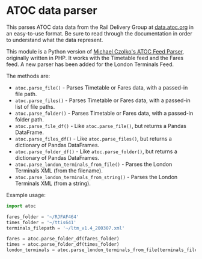 # ATOC data parser

This parses ATOC data data from the Rail Delivery Group at [data.atoc.org](data.atoc.org) in an easy-to-use format. Be sure to read through the documentation in order to understand what the data represent.

This module is a Python version of [Michael Czolko's ATOC Feed Parser](https://github.com/mCzolko/atoc-feed-parser), originally written in PHP. It works with the Timetable feed and the Fares feed. A new parser has been added for the London Terminals Feed.

The methods are:
- `atoc.parse_file()` - Parses Timetable or Fares data, with a passed-in file path.
- `atoc.parse_files()` - Parses Timetable or Fares data, with a passed-in list of file paths.
- `atoc.parse_folder()` - Parses Timetable or Fares data, with a passed-in folder path.
- `atoc.parse_file_df()` - Like `atoc.parse_file()`, but returns a Pandas DataFrame.
- `atoc.parse_files_df()` - Like `atoc.parse_files()`, but returns a dictionary of Pandas DataFrames.
- `atoc.parse_folder_df()` - Like `atoc.parse_folder()`, but returns a dictionary of Pandas DataFrames.
- `atoc.parse_london_terminals_from_file()` - Parses the London Terminals XML (from the filename).
- `atoc.parse_london_terminals_from_string()` - Parses the London Terminals XML (from a string).

Example usage:
```python
import atoc

fares_folder = '~/RJFAF464'
times_folder = '~/ttis641'
terminals_filepath = '~/ltm_v1.4_200307.xml'

fares = atoc.parse_folder_df(fares_folder)
times = atoc.parse_folder_df(times_folder)
london_terminals = atoc.parse_london_terminals_from_file(terminals_filepath)
```
